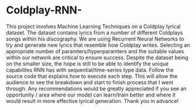 # Coldplay-RNN-
This project involves Machine Learning Techniques on a Coldplay lyrical dataset. The dataset contains lyrics from a number of different Coldplays songs within his discography. We are using Recurrent Neural Networks to try and generate new lyrics that resemble how Coldplay writes. Selecting an appropriate number of paramters/hyperparamters and the suitable values within our network are critical to ensure success. Despite the dataset being on the smaller size, the hope is still to be able to identify the unique capabilites RNN has with sequential/time-series type data.
Follow the source code that explains how to execute each step. This will allow the audience to see the breakdown and start to finish process that I went through. Any recommendations would be greatly appreciated if you see an opportunity / area where our model can learn/train better and where it would result in more effective lyrical generation. Thank you in advance!
